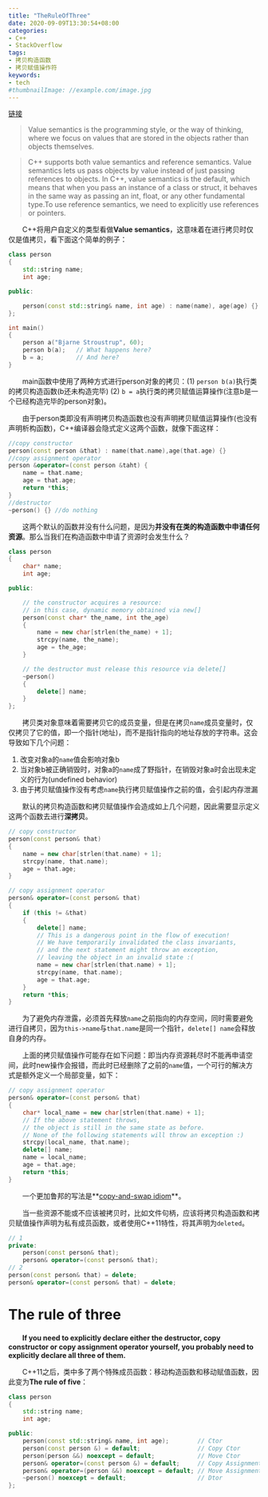 ```yaml
---
title: "TheRuleOfThree"
date: 2020-09-09T13:30:54+08:00
categories:
- C++
- StackOverflow
tags:
- 拷贝构造函数
- 拷贝赋值操作符
keywords:
- tech
#thumbnailImage: //example.com/image.jpg
---
```

[链接](https://stackoverflow.com/questions/4172722/what-is-the-rule-of-three)
<!--more-->
> Value semantics is the programming style, or the way of thinking, where we focus on values that are stored in the objects rather than objects themselves.

> C++ supports both value semantics and reference semantics. Value semantics lets us pass objects by value instead of just passing references to objects. In C++, value semantics is the default, which means that when you pass an instance of a class or struct, it behaves in the same way as passing an int, float, or any other fundamental type.To use reference semantics, we need to explicitly use references or pointers.

　　C++将用户自定义的类型看做**Value semantics**，这意味着在进行拷贝时仅仅是值拷贝，看下面这个简单的例子：
```cpp
class person
{
    std::string name;
    int age;

public:

    person(const std::string& name, int age) : name(name), age(age) {}
};

int main()
{
    person a("Bjarne Stroustrup", 60);
    person b(a);   // What happens here?
    b = a;         // And here?
}
```

　　main函数中使用了两种方式进行person对象的拷贝：(1) `person b(a)`执行类的拷贝构造函数(b还未构造完毕) (2) `b = a`执行类的拷贝赋值运算操作(注意b是一个已经构造完毕的person对象)。

　　由于person类即没有声明拷贝构造函数也没有声明拷贝赋值运算操作(也没有声明析构函数)，C++编译器会隐式定义这两个函数，就像下面这样：
```cpp
//copy constructor
person(const person &that) : name(that.name),age(that.age) {}
//copy assignment operator
person &operator=(const person &taht) {
    name = that.name;
    age = that.age;
    return *this;
}
//destructor
~person() {} //do nothing
```

　　这两个默认的函数并没有什么问题，是因为**并没有在类的构造函数中申请任何资源**。那么当我们在构造函数中申请了资源时会发生什么？
```cpp
class person
{
    char* name;
    int age;

public:

    // the constructor acquires a resource:
    // in this case, dynamic memory obtained via new[]
    person(const char* the_name, int the_age)
    {
        name = new char[strlen(the_name) + 1];
        strcpy(name, the_name);
        age = the_age;
    }

    // the destructor must release this resource via delete[]
    ~person()
    {
        delete[] name;
    }
};
```

　　拷贝类对象意味着需要拷贝它的成员变量，但是在拷贝`name`成员变量时，仅仅拷贝了它的值，即一个指针(地址)，而不是指针指向的地址存放的字符串。这会导致如下几个问题：
1. 改变对象a的`name`值会影响对象b
2. 当对象b被正确销毁时，对象a的`name`成了野指针，在销毁对象a时会出现未定义的行为(undefined behavior)
3. 由于拷贝赋值操作没有考虑`name`执行拷贝赋值操作之前的值，会引起内存泄漏

　　默认的拷贝构造函数和拷贝赋值操作会造成如上几个问题，因此需要显示定义这两个函数去进行**深拷贝**。
```cpp
// copy constructor
person(const person& that)
{
    name = new char[strlen(that.name) + 1];
    strcpy(name, that.name);
    age = that.age;
}

// copy assignment operator
person& operator=(const person& that)
{
    if (this != &that)
    {
        delete[] name;
        // This is a dangerous point in the flow of execution!
        // We have temporarily invalidated the class invariants,
        // and the next statement might throw an exception,
        // leaving the object in an invalid state :(
        name = new char[strlen(that.name) + 1];
        strcpy(name, that.name);
        age = that.age;
    }
    return *this;
}
```

　　为了避免内存泄露，必须首先释放`name`之前指向的内存空间，同时需要避免进行自拷贝，因为`this->name`与`that.name`是同一个指针，`delete[] name`会释放自身的内存。

　　上面的拷贝赋值操作可能存在如下问题：即当内存资源耗尽时不能再申请空间，此时new操作会报错，而此时已经删除了之前的`name`值，一个可行的解决方式是额外定义一个局部变量，如下：
```cpp
// copy assignment operator
person& operator=(const person& that)
{
    char* local_name = new char[strlen(that.name) + 1];
    // If the above statement throws,
    // the object is still in the same state as before.
    // None of the following statements will throw an exception :)
    strcpy(local_name, that.name);
    delete[] name;
    name = local_name;
    age = that.age;
    return *this;
}
```

　　一个更加鲁邦的写法是**[copy-and-swap idiom](https://stackoverflow.com/questions/3279543/what-is-the-copy-and-swap-idiom)**。

　　当一些资源不能或不应该被拷贝时，比如文件句柄，应该将拷贝构造函数和拷贝赋值操作声明为私有成员函数，或者使用C++11特性，将其声明为`deleted`。
```cpp
// 1
private:
    person(const person& that);
    person& operator=(const person& that);
// 2
person(const person& that) = delete;
person& operator=(const person& that) = delete;
```

# The rule of three
　　**If you need to explicitly declare either the destructor, copy constructor or copy assignment operator yourself, you probably need to explicitly declare all three of them.**

　　C++11之后，类中多了两个特殊成员函数：移动构造函数和移动赋值函数，因此变为**The rule of five**：
```cpp
class person
{
    std::string name;
    int age;

public:
    person(const std::string& name, int age);        // Ctor
    person(const person &) = default;                // Copy Ctor
    person(person &&) noexcept = default;            // Move Ctor
    person& operator=(const person &) = default;     // Copy Assignment
    person& operator=(person &&) noexcept = default; // Move Assignment
    ~person() noexcept = default;                    // Dtor
};
```
